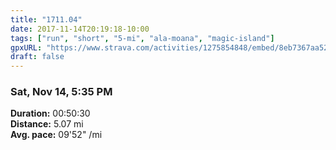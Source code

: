 ```yaml
---
title: "1711.04"
date: 2017-11-14T20:19:18-10:00
tags: ["run", "short", "5-mi", "ala-moana", "magic-island"]
gpxURL: "https://www.strava.com/activities/1275854848/embed/8eb7367aa52f2b3d29401656bad9b5f6f8593573"
draft: false
---
```


### Sat, Nov 14, 5:35 PM

**Duration:** 00:50:30  
**Distance:** 5.07 mi  
**Avg. pace:** 09'52" /mi
